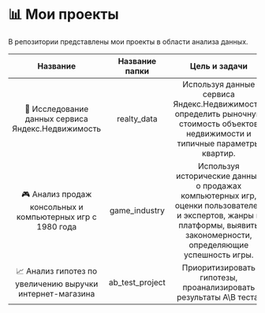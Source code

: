 # 📊 Мои проекты

В репозитории представлены мои проекты в области анализа данных. 

| Название  | Название папки  | Цель и задачи | Инструменты |
|    :---:  |    :----:     |    :---:    |    :---:    | 
| 🏡 Исследование данных сервиса Яндекс.Недвижимость   | realty_data  |    Используя данные сервиса Яндекс.Недвижимость, определить рыночную стоимость объектов недвижимости и типичные параметры квартир.           |     pandas      |
| 🎮 Анализ продаж консольных и компьютерных игр с 1980 года      |  game_industry  |  Используя исторические данные о продажах компьютерных игр, оценки пользователей и экспертов, жанры и платформы, выявить закономерности, определяющие успешность игры.  | pandas, numpy, matplotlib, scipy  |
| 📈 Анализ гипотез по увеличению выручки интернет-магазина   | ab_test_project | Приоритизировать гипотезы, проанализировать результаты A\B теста. | pandas, matplotlib, scipy, numpy |
